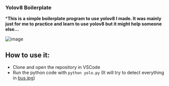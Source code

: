### Yolov8 Boilerplate

***This is a simple boilerplate program to use yolov8 I made. It was mainly just for me to practice and learn to use yolov8 but it might help someone else...**

![image](https://github.com/user-attachments/assets/1e245fd5-97e6-4927-a229-0231c6b8cc68)

## How to use it:
- Clone and open the repository in VSCode
- Run the python code with `python yolo.py` (It will try to detect everything in [bus.jpg](bus.jpg))
